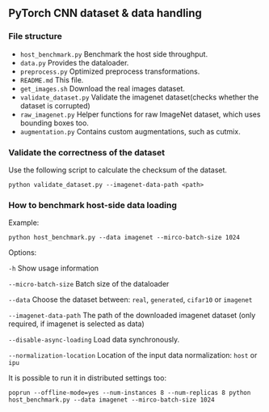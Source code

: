PyTorch CNN dataset & data handling
---


### File structure

* `host_benchmark.py` Benchmark the host side throughput.
* `data.py` Provides the dataloader.
* `preprocess.py` Optimized preprocess transformations.
* `README.md` This file.
* `get_images.sh` Download the real images dataset.
* `validate_dataset.py` Validate the imagenet dataset(checks whether the dataset is corrupted)
* `raw_imagenet.py` Helper functions for raw ImageNet dataset, which uses bounding boxes too.
* `augmentation.py` Contains custom augmentations, such as cutmix.

### Validate the correctness of the dataset

Use the following script to calculate the checksum of the dataset.
```
python validate_dataset.py --imagenet-data-path <path>
```

### How to benchmark host-side data loading

Example:
```
python host_benchmark.py --data imagenet --mirco-batch-size 1024
```

Options:

`-h`                            Show usage information

`--micro-batch-size`            Batch size of the dataloader

`--data`                        Choose the dataset between: `real`, `generated`, `cifar10` or `imagenet`

`--imagenet-data-path`          The path of the downloaded imagenet dataset (only required, if imagenet is selected as data)

`--disable-async-loading`       Load data synchronously.

`--normalization-location`      Location of the input data normalization: `host` or `ipu`

It is possible to run it in distributed settings too:
```
poprun --offline-mode=yes --num-instances 8 --num-replicas 8 python host_benchmark.py --data imagenet --mirco-batch-size 1024
```

